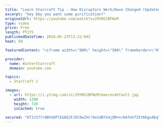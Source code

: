 ```yaml
---
title: "Learn Starcraft Tip - How Disruptors Work/Have Changed (Updated Patch 4.0 2018)"
excerpt: "hey bby you want some purification?"
originalUrl: https://youtube.com/watch?v=29YNS1BFWzM
type: video
price: Free
length: PT37S
publishedDateTime: 2018-05-23T13:22:04Z
heat: 50

featuredContent: "<iframe width=\"800\" height=\"500\" frameborder=\"0\" src=\"https://www.youtube.com/embed/29YNS1BFWzM\" allow=\"accelerometer; autoplay; encrypted-media; gyroscope; picture-in-picture\" allowfullscreen></iframe>"

provider:
  name: WinterStarcraft
  domain: youtube.com

topics:
  - StarCraft 2

images:
  - url: https://i.ytimg.com/vi/29YNS1BFWzM/maxresdefault.jpg
    width: 1280
    height: 720
    isCached: true

secured: "KT3J377rQBFmOPlEG6QJFJXC0wZXCr9oSdBYS4jQM+nr6AfohfZXY6Kgu4EqYWWfHSyfUyNDJva+q5/Xd2dhN97BCzu43evKpdQBvymK1Rm3A+zxgb1pQXc9tboY/B9SMdTka3UWCbkrqXx+GrhITvdc2CPEvV96h940OIKJHgg7XzLygYqsb2L2MAZOJoD48o7LyjQ05zIbX9l3p917p/aKwO3xaMyTdweMFlbFan91Z+BGjr7wAqYjvJQJeFOiGkIq+Z8h2OKlvzTAZuxyg0Z6iqa4ER8LE7o/IKbdH+0HCnI+r46dnmt7ziDlQ1OlDlw5zCdV/rnD3n5aWsycGR+kjyh6phtdf5ueHyYmwMTF2g4TAGMVOsEOlBfGXftDxNgHT59olfhviLELCUMIwaRuRqHCYZwcXNWMrvv2PIs=;P7Ey5gLdXrOq+Q7kQpV2LQ=="
---
```


